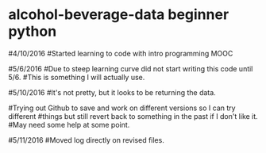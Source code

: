 # alcohol-beverage-data beginner python
#4/10/2016
#Started learning to code with intro programming MOOC

#5/6/2016
#Due to steep learning curve did not start writing this code until 5/6.
#This is something I will actually use.

#5/10/2016
#It's not pretty, but it looks to be returning the data.

#Trying out Github to save and work on different versions so I can try different
#things but still revert back to something in the past if I don't like it.
#May need some help at some point.

#5/11/2016
#Moved log directly on revised files.

